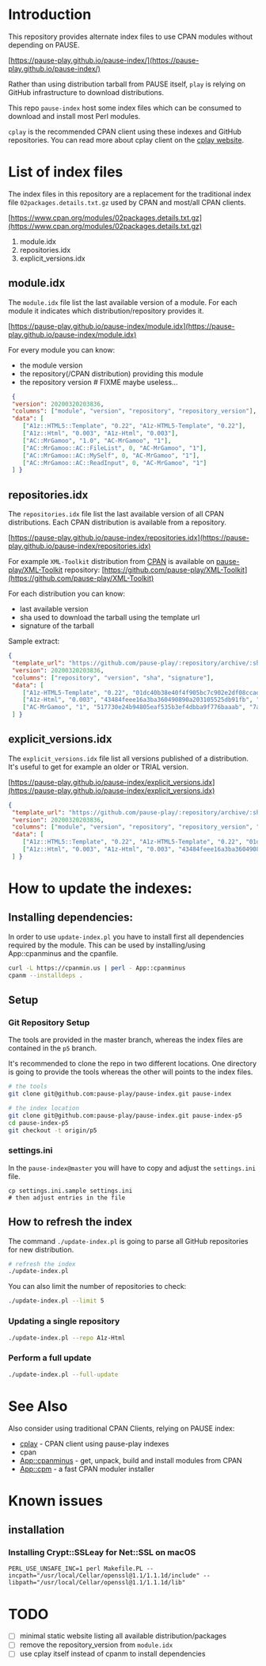 # Introduction

This repository provides alternate index files to use CPAN modules without depending on PAUSE.

[https://pause-play.github.io/pause-index/](https://pause-play.github.io/pause-index/)

Rather than using distribution tarball from PAUSE itself, `play` is relying on GitHub infrastructure to download distributions.

This repo `pause-index` host some index files which can be consumed to download and install most Perl modules.

`cplay` is the recommended CPAN client using these indexes and GitHub repositories.
You can read more about cplay client on the [cplay website](https://pause-play.github.io/cplay/).

# List of index files

The index files in this repository are a replacement for the traditional index file `02packages.details.txt.gz` used by CPAN and most/all CPAN clients.

[https://www.cpan.org/modules/02packages.details.txt.gz](https://www.cpan.org/modules/02packages.details.txt.gz)

1. module.idx
2. repositories.idx
3. explicit_versions.idx

## module.idx

The `module.idx` file list the last available version of a module. For each module it indicates which distribution/repository provides it.

[https://pause-play.github.io/pause-index/module.idx](https://pause-play.github.io/pause-index/module.idx)

For every module you can know:
- the module version
- the repository(/CPAN distribution) providing this module
- the repository version # FIXME maybe useless...

```json
 {
 "version": 20200320203836,
 "columns": ["module", "version", "repository", "repository_version"],
 "data": [
    ["A1z::HTML5::Template", "0.22", "A1z-HTML5-Template", "0.22"],
    ["A1z::Html", "0.003", "A1z-Html", "0.003"],
    ["AC::MrGamoo", "1.0", "AC-MrGamoo", "1"],
    ["AC::MrGamoo::AC::FileList", 0, "AC-MrGamoo", "1"],
    ["AC::MrGamoo::AC::MySelf", 0, "AC-MrGamoo", "1"],
    ["AC::MrGamoo::AC::ReadInput", 0, "AC-MrGamoo", "1"]
 ] }
 ```

## repositories.idx

The `repositories.idx` file list the last available version of all CPAN distributions.
Each CPAN distribution is available from a repository.

[https://pause-play.github.io/pause-index/repositories.idx](https://pause-play.github.io/pause-index/repositories.idx)

For example `XML-Toolkit` distribution from [CPAN](https://metacpan.org/release/XML-Toolkit) is available on [pause-play/XML-Toolkit](https://github.com/pause-play/XML-Toolkit) repository:
[https://github.com/pause-play/XML-Toolkit](https://github.com/pause-play/XML-Toolkit)

For each distribution you can know:
- last available version
- sha used to download the tarball using the template url
- signature of the tarball

Sample extract:
```json
{
 "template_url": "https://github.com/pause-play/:repository/archive/:sha.tar.gz",
 "version": 20200320203836,
 "columns": ["repository", "version", "sha", "signature"],
 "data": [
    ["A1z-HTML5-Template", "0.22", "01dc40b38e40f4f905bc7c902e2df08ccad22640", "f96dbc99fbb4dc833945c881c0f81925"],
    ["A1z-Html", "0.003", "43484feee16a3ba360490890a203105525db91fb", "c54c2727eb29d7caab44d5e641491c4c"],
    ["AC-MrGamoo", "1", "517730e24b94805eaf535b3ef4dbba9f776baaab", "7a598f9d71c1999063d91290f19523c5"]
 ] }
```

## explicit_versions.idx

The `explicit_versions.idx` file list all versions published of a distribution.
It's useful to get for example an older or TRIAL version.

[https://pause-play.github.io/pause-index/explicit_versions.idx](https://pause-play.github.io/pause-index/explicit_versions.idx)

```json
{
 "template_url": "https://github.com/pause-play/:repository/archive/:sha.tar.gz",
 "version": 20200320203836,
 "columns": ["module", "version", "repository", "repository_version", "sha", "signature"],
 "data": [
    ["A1z::HTML5::Template", "0.22", "A1z-HTML5-Template", "0.22", "01dc40b38e40f4f905bc7c902e2df08ccad22640", "f96dbc99fbb4dc833945c881c0f81925"],
    ["A1z::Html", "0.003", "A1z-Html", "0.003", "43484feee16a3ba360490890a203105525db91fb", "c54c2727eb29d7caab44d5e641491c4c"]
 ] }
```

# How to update the indexes:

## Installing dependencies:

In order to use `update-index.pl` you have to install first all dependencies required by the module.
This can be used by installing/using App::cpanminus and the cpanfile.

```sh
curl -L https://cpanmin.us | perl - App::cpanminus
cpanm --installdeps .
```

## Setup

### Git Repository Setup

The tools are provided in the master branch, whereas the index files are contained in the `p5` branch.

It's recommended to clone the repo in two different locations.
One directory is going to provide the tools whereas the other will points to the index files.

```sh
# the tools
git clone git@github.com:pause-play/pause-index.git pause-index

# the index location
git clone git@github.com:pause-play/pause-index.git pause-index-p5
cd pause-index-p5
git checkout -t origin/p5
```

### settings.ini

In the `pause-index@master` you will have to copy and adjust the `settings.ini` file.

```
cp settings.ini.sample settings.ini
# then adjust entries in the file
```

## How to refresh the index

The command `./update-index.pl` is going to parse all GitHub repositories for new distribution.

```sh
# refresh the index
./update-index.pl
```

You can also limit the number of repositories to check:
```sh
./update-index.pl --limit 5
```

### Updating a single repository

```sh
./update-index.pl --repo A1z-Html
```

### Perform a full update

```sh
./update-index.pl --full-update
```


# See Also

Also consider using traditional CPAN Clients, relying on PAUSE index:

- [cplay](https://pause-play.github.io/cplay/) - CPAN client using pause-play indexes
- cpan
- [App::cpanminus](https://metacpan.org/pod/App::cpanminus) - get, unpack, build and install modules from CPAN
- [App::cpm](https://metacpan.org/pod/App::cpm) - a fast CPAN moduler installer

# Known issues

## installation

### Installing Crypt::SSLeay for Net::SSL on macOS

```
PERL_USE_UNSAFE_INC=1 perl Makefile.PL --incpath="/usr/local/Cellar/openssl@1.1/1.1.1d/include" --libpath="/usr/local/Cellar/openssl@1.1/1.1.1d/lib"
```

# TODO

- [ ] minimal static website listing all available distribution/packages
- [ ] remove the repository_version from `module.idx`
- [ ] use cplay itself instead of cpanm to install dependencies
